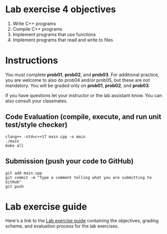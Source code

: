 # Lab exercise 4 objectives
1. Write C++ programs
2. Compile C++ programs
3. Implement programs that use functions
4. Implement programs that read and write to files

# Instructions
You must complete <b>prob01</b>, <b>prob02</b>, and <b>prob03</b>. For additional practice, you are welcome to also do prob04 and/or prob05, but these are not mandatory. You will be graded only on <b>prob01</b>, <b>prob02</b>, and <b>prob03</b>.

If you have questions let your instructor or the lab assistant know. You can also consult your classmates.

## Code Evaluation (compile, execute, and run unit test/style checker)
```
clang++ -std=c++17 main.cpp -o main
./main
make all
```

## Submission (push your code to GitHub)
```
git add main.cpp
git commit -m "Type a comment telling what you are submitting to GitHub"
git push
```

# Lab exercise guide
Here's a link to the [Lab exercise guide](https://docs.google.com/document/d/1lQbkLPyOgf9_DOOQiNjotyj6k_R8IepTGqGc3uea7es) containing the objectives, grading scheme, and evaluation process for the lab exercises.
